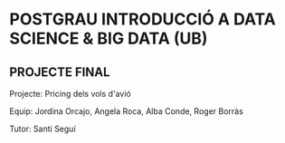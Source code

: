 # POSTGRAU INTRODUCCIÓ A DATA SCIENCE & BIG DATA (UB)

## PROJECTE FINAL

Projecte: Pricing dels vols d'avió

Equip: Jordina Orcajo, Angela Roca, Alba Conde, Roger Borràs

Tutor: Santi Seguí
